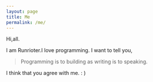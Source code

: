 ```yaml
---
layout: page
title: Me
permalink: /me/
---
```


Hi,all.

I am Runrioter.I love programming. I want to tell you,

> Programming is to building as writing is to speaking.

I think that you agree with me. : )
